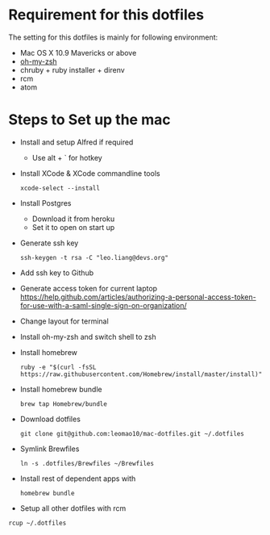 # Requirement for this dotfiles

The setting for this dotfiles is mainly for following environment:

- Mac OS X 10.9 Mavericks or above
- [oh-my-zsh](https://github.com/robbyrussell/oh-my-zsh)
- chruby + ruby installer + direnv
- rcm
- atom

# Steps to Set up the mac
- Install and setup Alfred if required
	- Use alt + ` for hotkey

- Install XCode & XCode commandline tools

	```
	xcode-select --install
	```

- Install Postgres
	- Download it from heroku
	- Set it to open on start up

- Generate ssh key

	```
	ssh-keygen -t rsa -C "leo.liang@devs.org"
	```

- Add ssh key to Github

- Generate access token for current laptop
  https://help.github.com/articles/authorizing-a-personal-access-token-for-use-with-a-saml-single-sign-on-organization/

- Change layout for terminal

- Install oh-my-zsh and switch shell to zsh

- Install homebrew

	```
	ruby -e "$(curl -fsSL https://raw.githubusercontent.com/Homebrew/install/master/install)"
	```

- Install homebrew bundle

	```
	brew tap Homebrew/bundle
	```

- Download dotfiles

	```
	git clone git@github.com:leomao10/mac-dotfiles.git ~/.dotfiles
	```

- Symlink Brewfiles
	```
	ln -s .dotfiles/Brewfiles ~/Brewfiles
	```

- Install rest of dependent apps with

	```
	homebrew bundle
	```

- Setup all other dotfiles with rcm
```
rcup ~/.dotfiles
```
